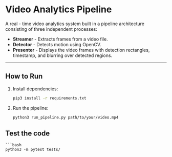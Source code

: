 # Video Analytics Pipeline

A real - time video analytics system built in a pipeline architecture consisting of three independent processes:

- **Streamer** - Extracts frames from a video file.
- **Detector** - Detects motion using OpenCV.
- **Presenter** - Displays the video frames with detection rectangles, timestamp, and blurring over detected regions.

---

## How to Run

1. Install dependencies:
   ```bash
   pip3 install -r requirements.txt

2. Run the pipeline:

    ```bash
    python3 run_pipeline.py path/to/your/video.mp4

## Test the code

    ```bash
    python3 -m pytest tests/

